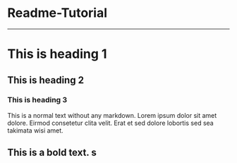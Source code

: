 # Readme-Tutorial
---
# This is heading 1
## This is heading 2
### This is heading 3

This is a normal text without any markdown. Lorem ipsum dolor sit amet dolore. Eirmod consetetur clita velit. Erat et sed dolore lobortis sed sea takimata wisi amet. 

**This is a bold text.**
s
---
